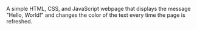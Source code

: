 A simple HTML, CSS, and JavaScript webpage that displays the message "Hello, World!" and changes the color of the text every time the page is refreshed.
